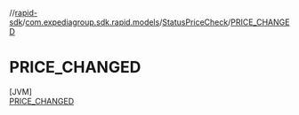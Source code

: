 //[rapid-sdk](../../../../index.md)/[com.expediagroup.sdk.rapid.models](../../index.md)/[StatusPriceCheck](../index.md)/[PRICE_CHANGED](index.md)

# PRICE_CHANGED

[JVM]\
[PRICE_CHANGED](index.md)
